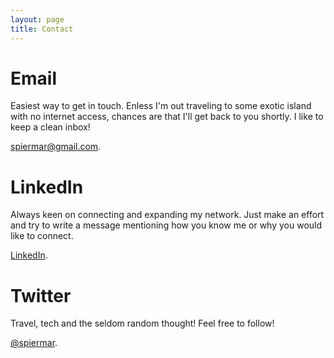 ```yaml
---
layout: page
title: Contact
---
```


# Email

Easiest way to get in touch. Enless I'm out traveling to some exotic island with no internet access, chances are that I'll get back to you shortly. I like to keep a clean inbox!

[spiermar@gmail.com](mailto:spiermar@gmail.com).

# LinkedIn

Always keen on connecting and expanding my network. Just make an effort and try to write a message mentioning how you know me or why you would like to connect.

[LinkedIn](https://www.linkedin.com/in/martinspier).

# Twitter

Travel, tech and the seldom random thought! Feel free to follow!

[@spiermar](https://twitter.com/spiermar).
